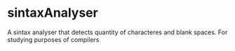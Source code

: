 # sintaxAnalyser
A sintax analyser that detects quantity of characteres and blank spaces. For studying purposes of compilers
